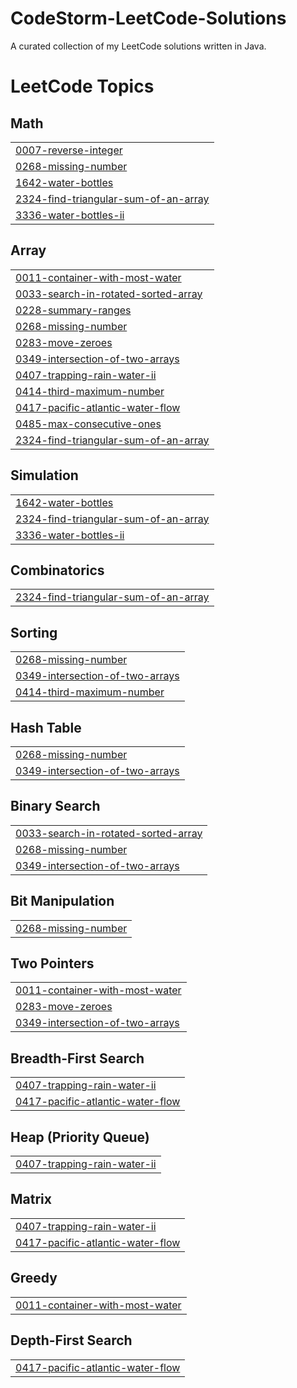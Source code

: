 # CodeStorm-LeetCode-Solutions
A curated collection of my LeetCode solutions written in Java.

<!---LeetCode Topics Start-->
# LeetCode Topics
## Math
|  |
| ------- |
| [0007-reverse-integer](https://github.com/GiridharanSV/CodeStorm-LeetCode-Solutions/tree/master/0007-reverse-integer) |
| [0268-missing-number](https://github.com/GiridharanSV/CodeStorm-LeetCode-Solutions/tree/master/0268-missing-number) |
| [1642-water-bottles](https://github.com/GiridharanSV/CodeStorm-LeetCode-Solutions/tree/master/1642-water-bottles) |
| [2324-find-triangular-sum-of-an-array](https://github.com/GiridharanSV/CodeStorm-LeetCode-Solutions/tree/master/2324-find-triangular-sum-of-an-array) |
| [3336-water-bottles-ii](https://github.com/GiridharanSV/CodeStorm-LeetCode-Solutions/tree/master/3336-water-bottles-ii) |
## Array
|  |
| ------- |
| [0011-container-with-most-water](https://github.com/GiridharanSV/CodeStorm-LeetCode-Solutions/tree/master/0011-container-with-most-water) |
| [0033-search-in-rotated-sorted-array](https://github.com/GiridharanSV/CodeStorm-LeetCode-Solutions/tree/master/0033-search-in-rotated-sorted-array) |
| [0228-summary-ranges](https://github.com/GiridharanSV/CodeStorm-LeetCode-Solutions/tree/master/0228-summary-ranges) |
| [0268-missing-number](https://github.com/GiridharanSV/CodeStorm-LeetCode-Solutions/tree/master/0268-missing-number) |
| [0283-move-zeroes](https://github.com/GiridharanSV/CodeStorm-LeetCode-Solutions/tree/master/0283-move-zeroes) |
| [0349-intersection-of-two-arrays](https://github.com/GiridharanSV/CodeStorm-LeetCode-Solutions/tree/master/0349-intersection-of-two-arrays) |
| [0407-trapping-rain-water-ii](https://github.com/GiridharanSV/CodeStorm-LeetCode-Solutions/tree/master/0407-trapping-rain-water-ii) |
| [0414-third-maximum-number](https://github.com/GiridharanSV/CodeStorm-LeetCode-Solutions/tree/master/0414-third-maximum-number) |
| [0417-pacific-atlantic-water-flow](https://github.com/GiridharanSV/CodeStorm-LeetCode-Solutions/tree/master/0417-pacific-atlantic-water-flow) |
| [0485-max-consecutive-ones](https://github.com/GiridharanSV/CodeStorm-LeetCode-Solutions/tree/master/0485-max-consecutive-ones) |
| [2324-find-triangular-sum-of-an-array](https://github.com/GiridharanSV/CodeStorm-LeetCode-Solutions/tree/master/2324-find-triangular-sum-of-an-array) |
## Simulation
|  |
| ------- |
| [1642-water-bottles](https://github.com/GiridharanSV/CodeStorm-LeetCode-Solutions/tree/master/1642-water-bottles) |
| [2324-find-triangular-sum-of-an-array](https://github.com/GiridharanSV/CodeStorm-LeetCode-Solutions/tree/master/2324-find-triangular-sum-of-an-array) |
| [3336-water-bottles-ii](https://github.com/GiridharanSV/CodeStorm-LeetCode-Solutions/tree/master/3336-water-bottles-ii) |
## Combinatorics
|  |
| ------- |
| [2324-find-triangular-sum-of-an-array](https://github.com/GiridharanSV/CodeStorm-LeetCode-Solutions/tree/master/2324-find-triangular-sum-of-an-array) |
## Sorting
|  |
| ------- |
| [0268-missing-number](https://github.com/GiridharanSV/CodeStorm-LeetCode-Solutions/tree/master/0268-missing-number) |
| [0349-intersection-of-two-arrays](https://github.com/GiridharanSV/CodeStorm-LeetCode-Solutions/tree/master/0349-intersection-of-two-arrays) |
| [0414-third-maximum-number](https://github.com/GiridharanSV/CodeStorm-LeetCode-Solutions/tree/master/0414-third-maximum-number) |
## Hash Table
|  |
| ------- |
| [0268-missing-number](https://github.com/GiridharanSV/CodeStorm-LeetCode-Solutions/tree/master/0268-missing-number) |
| [0349-intersection-of-two-arrays](https://github.com/GiridharanSV/CodeStorm-LeetCode-Solutions/tree/master/0349-intersection-of-two-arrays) |
## Binary Search
|  |
| ------- |
| [0033-search-in-rotated-sorted-array](https://github.com/GiridharanSV/CodeStorm-LeetCode-Solutions/tree/master/0033-search-in-rotated-sorted-array) |
| [0268-missing-number](https://github.com/GiridharanSV/CodeStorm-LeetCode-Solutions/tree/master/0268-missing-number) |
| [0349-intersection-of-two-arrays](https://github.com/GiridharanSV/CodeStorm-LeetCode-Solutions/tree/master/0349-intersection-of-two-arrays) |
## Bit Manipulation
|  |
| ------- |
| [0268-missing-number](https://github.com/GiridharanSV/CodeStorm-LeetCode-Solutions/tree/master/0268-missing-number) |
## Two Pointers
|  |
| ------- |
| [0011-container-with-most-water](https://github.com/GiridharanSV/CodeStorm-LeetCode-Solutions/tree/master/0011-container-with-most-water) |
| [0283-move-zeroes](https://github.com/GiridharanSV/CodeStorm-LeetCode-Solutions/tree/master/0283-move-zeroes) |
| [0349-intersection-of-two-arrays](https://github.com/GiridharanSV/CodeStorm-LeetCode-Solutions/tree/master/0349-intersection-of-two-arrays) |
## Breadth-First Search
|  |
| ------- |
| [0407-trapping-rain-water-ii](https://github.com/GiridharanSV/CodeStorm-LeetCode-Solutions/tree/master/0407-trapping-rain-water-ii) |
| [0417-pacific-atlantic-water-flow](https://github.com/GiridharanSV/CodeStorm-LeetCode-Solutions/tree/master/0417-pacific-atlantic-water-flow) |
## Heap (Priority Queue)
|  |
| ------- |
| [0407-trapping-rain-water-ii](https://github.com/GiridharanSV/CodeStorm-LeetCode-Solutions/tree/master/0407-trapping-rain-water-ii) |
## Matrix
|  |
| ------- |
| [0407-trapping-rain-water-ii](https://github.com/GiridharanSV/CodeStorm-LeetCode-Solutions/tree/master/0407-trapping-rain-water-ii) |
| [0417-pacific-atlantic-water-flow](https://github.com/GiridharanSV/CodeStorm-LeetCode-Solutions/tree/master/0417-pacific-atlantic-water-flow) |
## Greedy
|  |
| ------- |
| [0011-container-with-most-water](https://github.com/GiridharanSV/CodeStorm-LeetCode-Solutions/tree/master/0011-container-with-most-water) |
## Depth-First Search
|  |
| ------- |
| [0417-pacific-atlantic-water-flow](https://github.com/GiridharanSV/CodeStorm-LeetCode-Solutions/tree/master/0417-pacific-atlantic-water-flow) |
<!---LeetCode Topics End-->